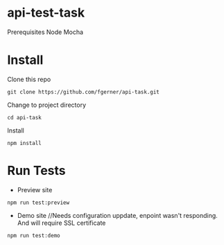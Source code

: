 # api-test-task

Prerequisites
  Node
  Mocha

# Install

Clone this repo

`git clone https://github.com/fgerner/api-task.git`

Change to project directory

`cd api-task`

Install 

`npm install`

# Run Tests
- Preview site

`npm run test:preview`

- Demo site //Needs configuration uppdate, enpoint wasn't responding. And will require SSL certificate

`npm run test:demo`

